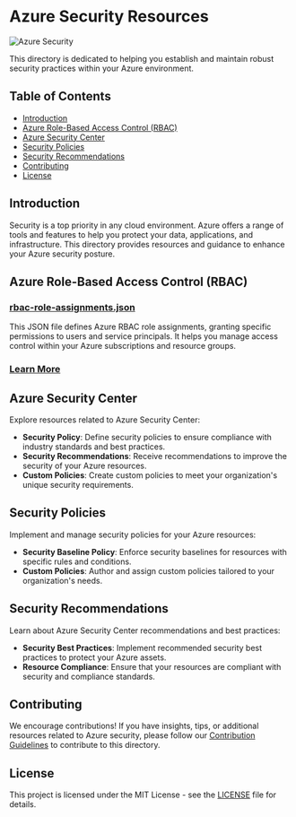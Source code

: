 # Azure Security Resources

![Azure Security](azure-security.jpg)

This directory is dedicated to helping you establish and maintain robust security practices within your Azure environment.

## Table of Contents

- [Introduction](#introduction)
- [Azure Role-Based Access Control (RBAC)](#azure-role-based-access-control-rbac)
- [Azure Security Center](#azure-security-center)
- [Security Policies](#security-policies)
- [Security Recommendations](#security-recommendations)
- [Contributing](#contributing)
- [License](#license)

## Introduction

Security is a top priority in any cloud environment. Azure offers a range of tools and features to help you protect your data, applications, and infrastructure. This directory provides resources and guidance to enhance your Azure security posture.

## Azure Role-Based Access Control (RBAC)

### [rbac-role-assignments.json](./rbac-role-assignments.json)

This JSON file defines Azure RBAC role assignments, granting specific permissions to users and service principals. It helps you manage access control within your Azure subscriptions and resource groups.

### [Learn More](./rbac-role-assignments.json)

## Azure Security Center

Explore resources related to Azure Security Center:

- **Security Policy**: Define security policies to ensure compliance with industry standards and best practices.
- **Security Recommendations**: Receive recommendations to improve the security of your Azure resources.
- **Custom Policies**: Create custom policies to meet your organization's unique security requirements.

## Security Policies

Implement and manage security policies for your Azure resources:

- **Security Baseline Policy**: Enforce security baselines for resources with specific rules and conditions.
- **Custom Policies**: Author and assign custom policies tailored to your organization's needs.

## Security Recommendations

Learn about Azure Security Center recommendations and best practices:

- **Security Best Practices**: Implement recommended security best practices to protect your Azure assets.
- **Resource Compliance**: Ensure that your resources are compliant with security and compliance standards.

## Contributing

We encourage contributions! If you have insights, tips, or additional resources related to Azure security, please follow our [Contribution Guidelines](../CONTRIBUTING.md) to contribute to this directory.

## License

This project is licensed under the MIT License - see the [LICENSE](../LICENSE) file for details.
